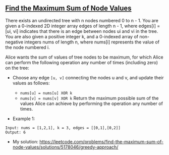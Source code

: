 ## [Find the Maximum Sum of Node Values](https://leetcode.com/problems/find-the-maximum-sum-of-node-values/description/)

There exists an undirected tree with n nodes numbered 0 to n - 1. You are given a 0-indexed 2D integer array edges of length n - 1, where edges[i] = [ui, vi] indicates that there is an edge between nodes ui and vi in the tree. You are also given a positive integer k, and a 0-indexed array of non-negative integers nums of length n, where nums[i] represents the value of the node numbered i.

Alice wants the sum of values of tree nodes to be maximum, for which Alice can perform the following operation any number of times (including zero) on the tree:

- Choose any edge `[u, v]` connecting the nodes u and v, and update their values as follows:
    - `nums[u] = nums[u] XOR k`
    - `nums[v] = nums[v] XOR k`
Return the maximum possible sum of the values Alice can achieve by performing the operation any number of times.


- Example 1:
```
Input: nums = [1,2,1], k = 3, edges = [[0,1],[0,2]]
Output: 6
```

- My solution: https://leetcode.com/problems/find-the-maximum-sum-of-node-values/solutions/5178046/greedy-approach/
